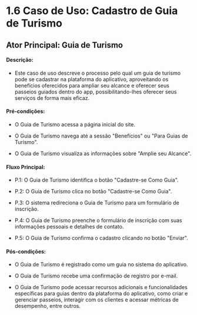 # 1.6 Caso de Uso: Cadastro de Guia de Turismo

## Ator Principal: Guia de Turismo

#### Descrição: 

 - Este caso de uso descreve o processo pelo qual um guia de turismo pode se cadastrar na plataforma do aplicativo, aproveitando os benefícios oferecidos para ampliar seu alcance e oferecer seus passeios guiados dentro do app, possibilitando-lhes oferecer seus serviços de forma mais eficaz. 

#### Pré-condições:

- O Guia de Turismo acessa a página inicial do site. 

- O Guia de Turismo navega até a sessão "Benefícios" ou "Para Guias de Turismo".

- O Guia de Turismo visualiza as informações sobre "Amplie seu Alcance".


#### Fluxo Principal:

- P.1: O Guia de Turismo identifica o botão "Cadastre-se Como Guia".

- P.2: O Guia de Turismo clica no botão "Cadastre-se Como Guia".

- P.3: O sistema redireciona o Guia de Turismo para um formulário de inscrição.

- P.4: O Guia de Turismo preenche o formulário de inscrição com suas informações pessoais e detalhes de contato.

- P.5: O Guia de Turismo confirma o cadastro clicando no botão "Enviar".


#### Pós-condições:

- O Guia de Turismo é registrado como um guia no sistema do aplicativo.

- O Guia de Turismo recebe uma confirmação de registro por e-mail.

- O Guia de Turismo pode acessar recursos adicionais e funcionalidades específicas para guias dentro da plataforma do aplicativo, como criar e gerenciar passeios, interagir com os clientes e acessar métricas de desempenho, entre outros.
